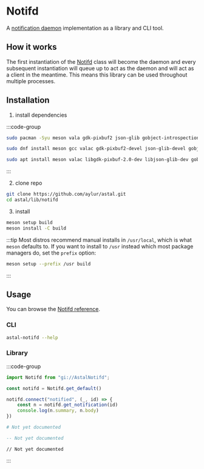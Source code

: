 # Notifd

A [notification daemon](https://specifications.freedesktop.org/notification-spec/latest/) implementation as a library and CLI tool.

## How it works

The first instantiation of the [Notifd](https://aylur.github.io/libastal/notifd/class.Notifd.html) class will become the daemon and every subsequent instantiation will queue up to act as the daemon and will act as a client in the meantime. This means this library can be used throughout multiple processes.

## Installation

1. install dependencies

:::code-group

```sh [<i class="devicon-archlinux-plain"></i> Arch]
sudo pacman -Syu meson vala gdk-pixbuf2 json-glib gobject-introspection
```

```sh [<i class="devicon-fedora-plain"></i> Fedora]
sudo dnf install meson gcc valac gdk-pixbuf2-devel json-glib-devel gobject-introspection-devel
```

```sh [<i class="devicon-ubuntu-plain"></i> Ubuntu]
sudo apt install meson valac libgdk-pixbuf-2.0-dev libjson-glib-dev gobject-introspection
```

:::

2. clone repo

```sh
git clone https://github.com/aylur/astal.git
cd astal/lib/notifd
```

3. install

```sh
meson setup build
meson install -C build
```

:::tip
Most distros recommend manual installs in `/usr/local`,
which is what `meson` defaults to. If you want to install to `/usr`
instead which most package managers do, set the `prefix` option:

```sh
meson setup --prefix /usr build
```

:::

## Usage

You can browse the [Notifd reference](https://aylur.github.io/libastal/notifd).

### CLI

```sh
astal-notifd --help
```

### Library

:::code-group

```js [<i class="devicon-javascript-plain"></i> JavaScript]
import Notifd from "gi://AstalNotifd";

const notifd = Notifd.get_default()

notifd.connect("notified", (_, id) => {
    const n = notifd.get_notification(id)
    console.log(n.summary, n.body)
})
```

```py [<i class="devicon-python-plain"></i> Python]
# Not yet documented
```

```lua [<i class="devicon-lua-plain"></i> Lua]
-- Not yet documented
```

```vala [<i class="devicon-vala-plain"></i> Vala]
// Not yet documented
```

:::
